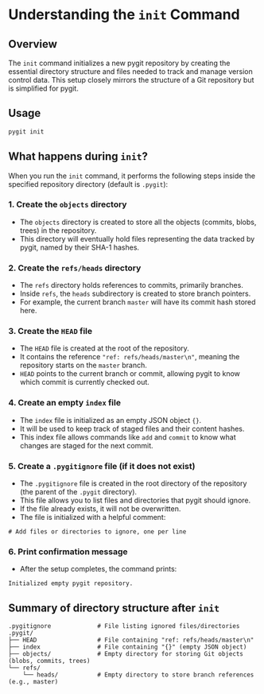 # Understanding the `init` Command

## Overview

The `init` command initializes a new pygit repository by creating the essential directory structure and files needed to track and manage version control data. This setup closely mirrors the structure of a Git repository but is simplified for pygit.

## Usage

```bash
pygit init
```

## What happens during `init`?

When you run the `init` command, it performs the following steps inside the specified repository directory (default is `.pygit`):

### 1. Create the `objects` directory

- The `objects` directory is created to store all the objects (commits, blobs, trees) in the repository.
- This directory will eventually hold files representing the data tracked by pygit, named by their SHA-1 hashes.

### 2. Create the `refs/heads` directory

- The `refs` directory holds references to commits, primarily branches.
- Inside `refs`, the `heads` subdirectory is created to store branch pointers.
- For example, the current branch `master` will have its commit hash stored here.

### 3. Create the `HEAD` file

- The `HEAD` file is created at the root of the repository.
- It contains the reference `"ref: refs/heads/master\n"`, meaning the repository starts on the `master` branch.
- `HEAD` points to the current branch or commit, allowing pygit to know which commit is currently checked out.

### 4. Create an empty `index` file

- The `index` file is initialized as an empty JSON object `{}`.
- It will be used to keep track of staged files and their content hashes.
- This index file allows commands like `add` and `commit` to know what changes are staged for the next commit.

### 5. Create a `.pygitignore` file (if it does not exist)

- The `.pygitignore` file is created in the root directory of the repository (the parent of the `.pygit` directory).
- This file allows you to list files and directories that pygit should ignore.
- If the file already exists, it will not be overwritten.
- The file is initialized with a helpful comment:
  
```
# Add files or directories to ignore, one per line
```

### 6. Print confirmation message

- After the setup completes, the command prints:
```
Initialized empty pygit repository.
```

## Summary of directory structure after `init`

```
.pygitignore             # File listing ignored files/directories
.pygit/
├── HEAD                 # File containing "ref: refs/heads/master\n"
├── index                # File containing "{}" (empty JSON object)
├── objects/             # Empty directory for storing Git objects (blobs, commits, trees)
└── refs/
    └── heads/           # Empty directory to store branch references (e.g., master)
```

